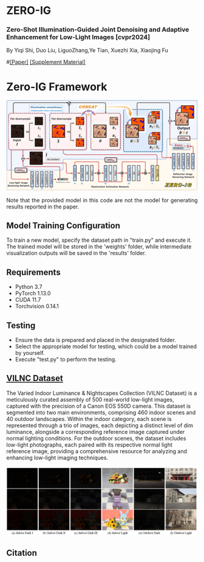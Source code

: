 # ZERO-IG

### Zero-Shot Illumination-Guided Joint Denoising and Adaptive Enhancement for Low-Light Images [cvpr2024]

By Yiqi Shi, Duo Liu, LiguoZhang,Ye Tian, Xuezhi Xia, Xiaojing Fu


#[[Paper]]()   [[Supplement Material]]()

# Zero-IG Framework

<img src="Figs/Fig3.png" width="900px"/> 
<p style="text-align:justify">Note that the provided model in this code are not the model for generating results reported in the paper.

## Model Training Configuration
To train a new model, specify the dataset path in "train.py" and execute it. The trained model will be stored in the 'weights' folder, while intermediate visualization outputs will be saved in the 'results' folder.

## Requirements
* Python 3.7
* PyTorch 1.13.0
* CUDA 11.7
* Torchvision 0.14.1

## Testing
* Ensure the data is prepared and placed in the designated folder.
* Select the appropriate model for testing, which could be a model trained by yourself.
* Execute "test.py" to perform the testing.

## [VILNC Dataset]()

The Varied Indoor Luminance & Nightscapes Collection (VILNC Dataset) is a meticulously curated assembly of 500 real-world low-light images, captured with the precision of a Canon EOS 550D camera. This dataset is segmented into two main environments, comprising 460 indoor scenes and 40 outdoor landscapes. Within the indoor category, each scene is represented through a trio of images, each depicting a distinct level of dim luminance, alongside a corresponding reference image captured under normal lighting conditions. For the outdoor scenes, the dataset includes low-light photographs, each paired with its respective normal light reference image, providing a comprehensive resource for analyzing and enhancing low-light imaging techniques.

<img src="Figs/Dataset.png" width="900px"/> 
<p style="text-align:justify">



## Citation
